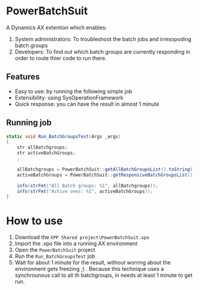 # PowerBatchSuit
 A Dynamics AX extention which enables:
 1. System administrators: To troubleshoot the batch jobs and irresopoding batch groups 
 2. Developers: To find out which batch groups are currently responding in order to route thier code to run there.

## Features
* Easy to use: by running the following simple job
* Extensibility: using SysOperationFramework
* Quick response: you can have the result in almost 1 minute

## Running job
```csharp
static void Run_BatchGroupsTest(Args _args)
{
    str allBatchgroups;
    str activeBatchGroups;
    ;

    allBatchgroups = PowerBatchSuit::getAllBatchGroupsList().toString();
    activeBatchGroups = PowerBatchSuit::getResponsiveBatchGroupsList().toString();

    info(strFmt("All Batch groups: %1", allBatchgroups));
    info(strFmt("Active ones: %1", activeBatchGroups));
}
```

# How to use
1. Download the `XPP Shared project\PowerBatchSuit.xpo`
2. Import the .xpo file into a running AX environment
2. Open the `PowerBatchSuit` project
3. Run the `Run_BatchGroupsTest` job 
4. Wait for about 1 minute for the result, without worring about the environment gets freezing ;) . Because this technique uses a synchrounous call to all th batchgroups, in needs at least 1 minute to get run.